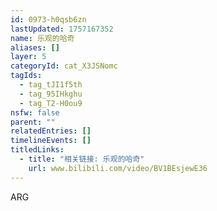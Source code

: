 ```yaml
---
id: 0973-h0qsb6zn
lastUpdated: 1757167352
name: 乐观的哈奇
aliases: []
layer: 5
categoryId: cat_X3JSNomc
tagIds:
  - tag_tJI1f5th
  - tag_95IHkghu
  - tag_T2-H0ou9
nsfw: false
parent: ""
relatedEntries: []
timelineEvents: []
titledLinks:
  - title: "相关链接: 乐观的哈奇"
    url: www.bilibili.com/video/BV1BEsjewE36
---
```


ARG